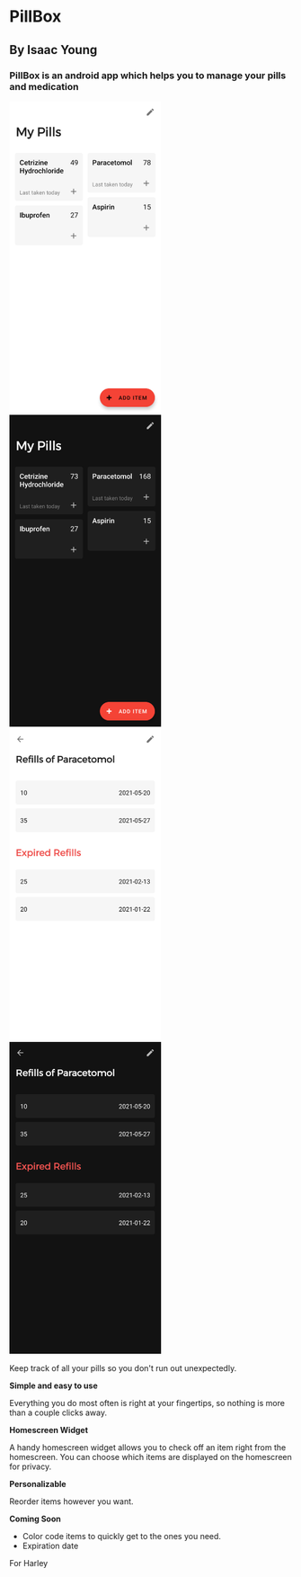 # PillBox 
## By Isaac Young

### PillBox is an android app which helps you to manage your pills and medication

<p float="left">
  <img src="readMeImages/home_screen_light.png"  width="270" height="555">
  <img src="readMeImages/home_screen_dark.png"  width="270" height="555">
  <img src="readMeImages/refill_light.png"  width="270" height="555">
  <img src="readMeImages/refill_dark.png"  width="270" height="555">
 </p>


Keep track of all your pills so you don't run out unexpectedly.

<b>Simple and easy to use</b>

Everything you do most often is right at your fingertips, so nothing is more than a couple clicks away.

<b>Homescreen Widget</b> 

A handy homescreen widget allows you to check off an item right from the homescreen. You can choose which items are displayed on the homescreen for privacy. 

<b>Personalizable</b>

Reorder items however you want. 

<b>Coming Soon</b> 

- Color code items to quickly get to the ones you need. 
- Expiration date 

For Harley

